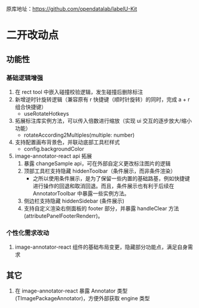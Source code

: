 原库地址：https://github.com/opendatalab/labelU-Kit

# 二开改动点

## 功能性

### 基础逻辑增强

1. 在 rect tool 中嵌入碰撞校验逻辑，发生碰撞后删除标注
2. 新增逆时针旋转逻辑（兼容原有 r 快捷键（顺时针旋转）的同时，完成 a + r 组合快捷键）
   - useRotateHotkeys
3. 拓展标注库实例方法，可以传入倍数进行缩放（实现 ui 交互的逐步放大/缩小功能）
   - rotateAccording2Multiples(multiple: number)
4. 支持配置画布背景色，并联动底部工具栏样式
   - config.backgroundColor
5. image-annotator-react  api 拓展
   1. 暴露 changeSample api，可在外部自定义更改标注图片的逻辑
   2. 顶部工具栏支持隐藏 hiddenToolbar（条件展示，而非条件渲染）
      * 之所以使用条件展示，是为了保留一些内置的基础路基，例如快捷键进行操作的回退和取消回退。而且，条件展示也有利于后续在 AnnotatorToolbar 中暴露一些实例方法。
   3. 侧边栏支持隐藏 hiddenSidebar (条件展示)
   4. 支持自定义渲染右侧面板的 footer 部分，并暴露 handleClear 方法 (attributePanelFooterRenderr)。

### 个性化需求改动

1. image-annotator-react 组件的基础布局变更，隐藏部分功能点，满足自身需求

## 其它

1. 在 image-annotator-react 暴露 Annotator 类型(TImagePackageAnnotator)，方便外部获取 engine 类型
